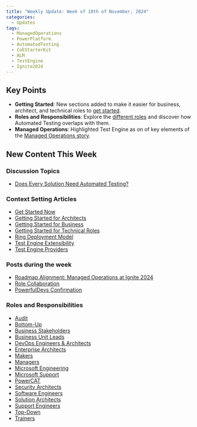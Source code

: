 ```yaml
---
title: "Weekly Update: Week of 18th of November, 2024"
categories:
  - Updates
tags:
  - ManagedOperations
  - PowerPlatform
  - AutomatedTesting
  - CoEStarterKit
  - ALM
  - TestEngine
  - Ignite2024
---
```


## Key Points
- **Getting Started**: New sections added to make it easier for business, architect, and technical roles to [get started](/powerfuldev-testing/context/getting-started).
- **Roles and Responsibilities**: Explore the [different roles](/powerfuldev-testing/roles-and-responsibilities/) and discover how Automated Testing overlaps with them.
- **Managed Operations**: Highlighted Test Engine as on of key elements of the [Managed Operations story](/powerfuldev-testing/announcements/2024/11/19/roadmap-aligment-managed-operations-at-ignite-2024/).

## New Content This Week

### Discussion Topics
- [Does Every Solution Need Automated Testing?](/powerfuldev-testing/discussion/does-every-solution-need-automated-testing)

### Context Setting Articles
- [Get Started Now](/powerfuldev-testing/context/getting-started)
- [Getting Started for Architects](/powerfuldev-testing/context/getting-started-architects)
- [Getting Started for Business](/powerfuldev-testing/context/getting-started-business)
- [Getting Started for Technical Roles](/powerfuldev-testing/context/getting-started-technical)
- [Ring Deployment Model](/powerfuldev-testing/context/ring-deployment-model)
- [Test Engine Extensibility](/powerfuldev-testing/context/test-engine-extensibility)
- [Test Engine Providers](/powerfuldev-testing/context/test-engine-providers)

### Posts during the week
- [Roadmap Alignment: Managed Operations at Ignite 2024](/powerfuldev-testing/announcements/2024/11/19/roadmap-aligment-managed-operations-at-ignite-2024/)
- [Role Collaboration](/powerfuldev-testing/thoughts/2024/11/18/role-collaboration/)
- [PowerfulDevs Confirmation](/powerfuldev-testing/announcements/2024/11/16/powerfuldevs-confirmation/)

### Roles and Responsibilities
- [Audit](/powerfuldev-testing/roles-and-responsibilities/audit)
- [Bottom-Up](/powerfuldev-testing/roles-and-responsibilities/bottom-up)
- [Business Stakeholders](/powerfuldev-testing/roles-and-responsibilities/business-stakeholders)
- [Business Unit Leads](/powerfuldev-testing/roles-and-responsibilities/business-unit-leads)
- [DevOps Engineers & Architects](/powerfuldev-testing/roles-and-responsibilities/devops-engineers-architects)
- [Enterprise Architects](/powerfuldev-testing/roles-and-responsibilities/enterprise-architects)
- [Makers](/powerfuldev-testing/roles-and-responsibilities/makers)
- [Managers](/powerfuldev-testing/roles-and-responsibilities/managers)
- [Microsoft Engineering](/powerfuldev-testing/roles-and-responsibilities/microsoft-engineering)
- [Microsoft Support](/powerfuldev-testing/roles-and-responsibilities/microsoft-support)
- [PowerCAT](/powerfuldev-testing/roles-and-responsibilities/powercat)
- [Security Architects](/powerfuldev-testing/roles-and-responsibilities/security-architects)
- [Software Engineers](/powerfuldev-testing/roles-and-responsibilities/software-engineers)
- [Solution Architects](/powerfuldev-testing/roles-and-responsibilities/solution-architects)
- [Support Engineers](/powerfuldev-testing/roles-and-responsibilities/support-engineers)
- [Top-Down](/powerfuldev-testing/roles-and-responsibilities/top-down)
- [Trainers](/powerfuldev-testing/roles-and-responsibilities/trainers)
